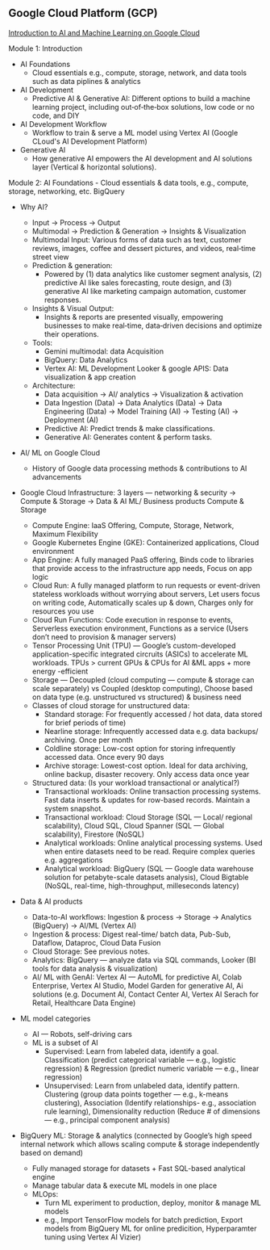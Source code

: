 ## Google Cloud Platform (GCP)

[Introduction to AI and Machine Learning on Google Cloud](https://app.pluralsight.com/library/courses/introduction-ai-machine-learning-google-cloud/table-of-contents)

Module 1: Introduction
- AI Foundations
    - Cloud essentials e.g., compute, storage, network, and data tools such as data piplines & analytics
- AI Development
    - Predictive AI & Generative AI: Different options to build a machine learning project, including out‑of‑the‑box solutions, low code or no code, and DIY
- AI Development Workflow
    - Workflow to train & serve a ML model using Vertex AI (Google CLoud's AI Development Platform)
- Generative AI
    - How generative AI empowers the AI development and AI solutions layer (Vertical & horizontal solutions).

Module 2: AI Foundations - Cloud essentials & data tools, e.g., compute, storage, networking, etc. BigQuery
- Why AI?
    - Input -> Process -> Output
    - Multimodal -> Prediction & Generation -> Insights & Visualization
    - Multimodal Input:
        Various forms of data such as text, customer reviews, images, coffee and dessert pictures, and videos, real‑time street view
    - Prediction & generation:
        - Powered by (1) data analytics like customer segment analysis, (2) predictive AI like sales forecasting, route design, and (3) generative AI like marketing campaign automation, customer responses.
    - Insights & Visual Output:
        -  Insights & reports are presented visually, empowering businesses to make real‑time, data‑driven decisions and optimize their operations.
    - Tools:
        - Gemini multimodal: data Acquisition
        - BigQuery: Data Analytics
        - Vertex AI: ML Development
        Looker & google APIS: Data visualization & app creation
    - Architecture: 
        - Data acquisition -> AI/ analytics -> Visualization & activation
        - Data Ingestion (Data) -> Data Analytics (Data) -> Data Engineering (Data) -> Model Training (AI) -> Testing (AI) -> Deployment (AI)
        - Predictive AI: Predict trends & make classifications.
        - Generative AI: Generates content & perform tasks.

- AI/ ML on Google Cloud
    - History of Google data processing methods & contributions to AI advancements

- Google Cloud Infrastructure: 3 layers — networking & security -> Compute & Storage -> Data & AI ML/ Business products
Compute & Storage
    - Compute Engine: IaaS Offering, Compute, Storage, Network, Maximum Flexibility
    - Google Kubernetes Engine (GKE): Containerized applications, Cloud environment
    - App Engine: A fully managed PaaS offering, Binds code to libraries that provide access to the infrastructure app needs, Focus on app logic
    - Cloud Run: A fully managed platform to run requests or event-driven stateless workloads without worrying about servers, Let users focus on writing code, Automatically scales up & down, Charges only for resources you use
    - Cloud Run Functions: Code execution in response to events, Serverless execution environment, Functions as a service (Users don’t need to provision & manager servers)
    - Tensor Processing Unit (TPU) — Google’s custom-developed application-specific integrated circruits (ASICs) to accelerate ML workloads. TPUs > current GPUs & CPUs for AI &ML apps + more energy -efficient
    - Storage — Decoupled (cloud computing — compute & storage can scale separately) vs Coupled (desktop computing), Choose based on data type (e.g. unstructured vs structured) & business need
    - Classes of cloud storage for unstructured data: 
        - Standard storage: For frequently accessed / hot data, data stored for brief periods of time)     
        - Nearline storage: Infrequently accessed data e.g. data backups/ archiving. Once per month
        - Coldline storage: Low-cost option for storing infrequently accessed data. Once every 90 days
        - Archive storage: Lowest-cost option. Ideal for data archiving, online backup, disaster recovery. Only access data once year
    - Structured data: (Is your workload transactional or analytical?)
        - Transactional workloads: Online transaction processing systems. Fast data inserts & updates for row-based records. Maintain a system snapshot.
        - Transactional workload: Cloud Storage (SQL — Local/ regional scalability), Cloud SQL, Cloud Spanner (SQL — Global scalability), Firestore (NoSQL)
        - Analytical workloads: Online analytical processing systems. Used when entire datasets need to be read. Require complex queries e.g. aggregations
        - Analytical workload: BigQuery (SQL — Google data warehouse solution for petabyte-scale datasets analysis), Cloud Bigtable (NoSQL, real-time, high-throughput, milleseconds latency)

- Data & AI products
    - Data-to-AI workflows: Ingestion & process -> Storage -> Analytics (BigQuery) -> AI/ML (Vertex AI)
    - Ingestion & process: Digest real-time/ batch data, Pub-Sub, Dataflow, Dataproc, Cloud Data Fusion
    - Cloud Storage: See previous notes.
    - Analytics: BigQuery — analyze data via SQL commands, Looker (BI tools for data analysis & visualization)
    - AI/ ML with GenAI: Vertex AI — AutoML for predictive AI, Colab Enterprise, Vertex AI Studio, Model Garden for generative AI, Ai solutions (e.g. Document AI, Contact Center AI, Vertex AI Serach for Retail, Healthcare Data Engine)
    
- ML model categories
    - AI — Robots, self-driving cars
    - ML is a subset of AI
        - Supervised: Learn from labeled data, identify a goal. Classification (predict categorical variable — e.g., logistic regression) & Regression (predict numeric variable — e.g., linear regression)
        - Unsupervised: Learn from unlabeled data, identify pattern. Clustering (group data points together — e.g., k-means clustering), Association (Identify relationships- e.g., association rule learning), Dimensionality reduction (Reduce # of dimensions — e.g., principal component analysis)

- BigQuery ML: Storage & analytics (connected by Google’s high speed internal network which allows scaling compute & storage independently based on demand)
    - Fully managed storage for datasets + Fast SQL-based analytical engine
    - Manage tabular data & execute ML models in one place
    - MLOps:
        - Turn ML experiment to production, deploy, monitor & manage ML models
        - e.g., Import TensorFlow models for batch prediction, Export models from BigQuery ML for online predicition, Hyperparamter tuning using Vertex AI Vizier)